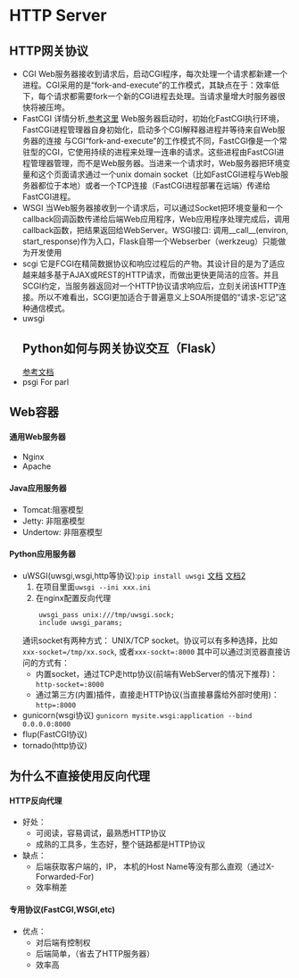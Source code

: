 # HTTP Server
## HTTP网关协议
- CGI
    Web服务器接收到请求后，启动CGI程序，每次处理一个请求都新建一个进程。CGI采用的是“fork-and-execute”的工作模式，其缺点在于：效率低下，每个请求都需要fork一个新的CGI进程去处理。当请求量增大时服务器很快将被压垮。
- FastCGI
    详情分析,[参考这里](https://blog.csdn.net/hepangda/article/details/81560515)
    Web服务器启动时，初始化FastCGI执行环境，FastCGI进程管理器自身初始化，启动多个CGI解释器进程并等待来自Web服务器的连接
    与CGI“fork-and-execute”的工作模式不同，FastCGI像是一个常驻型的CGI，它使用持续的进程来处理一连串的请求。这些进程由FastCGI进程管理器管理，而不是Web服务器。当进来一个请求时，Web服务器把环境变量和这个页面请求通过一个unix domain socket（比如FastCGI进程与Web服务器都位于本地）或者一个TCP连接（FastCGI进程部署在远端）传递给FastCGI进程。
- WSGI
    当Web服务器接收到一个请求后，可以通过Socket把环境变量和一个callback回调函数传递给后端Web应用程序，Web应用程序处理完成后，调用callback函数，把结果返回给WebServer。WSGI接口: 调用__call__(environ, start_response)作为入口，Flask自带一个Webserber（werkzeug）只能做为开发使用
- scgi
    它是FCGI在精简数据协议和响应过程后的产物。其设计目的是为了适应越来越多基于AJAX或REST的HTTP请求，而做出更快更简洁的应答。并且SCGI约定，当服务器返回对一个HTTP协议请求响应后，立刻关闭该HTTP连接。所以不难看出，SCGI更加适合于普遍意义上SOA所提倡的“请求-忘记”这种通信模式。
- uwsgi
    ## Python如何与网关协议交互（Flask）
    [参考文档](http://uwsgi-docs.readthedocs.io/en/latest/index.html)
- psgi
    For parl
## Web容器
#### 通用Web服务器
- Nginx
- Apache
#### Java应用服务器
- Tomcat:阻塞模型
- Jetty: 非阻塞模型
- Undertow: 非阻塞模型
#### Python应用服务器
- uWSGI(uwsgi,wsgi,http等协议):`pip install uwsgi`
    [文档](https://uwsgi-docs.readthedocs.io/en/latest/Nginx.html)
    [文档2](https://uwsgi-docs.readthedocs.io/en/latest/ThingsToKnow.html)
    1. 在项目里面`uwsgi --ini xxx.ini`
    2. 在nginx配置反向代理
    ```
        uwsgi_pass unix:///tmp/uwsgi.sock;
        include uwsgi_params;
    ```
    通讯socket有两种方式： UNIX/TCP socket。协议可以有多种选择，比如 `xxx-socket=/tmp/xx.sock`, 或者`xxx-sockt=:8000`
    其中可以通过浏览器直接访问的方式有：
    - 内置socket，通过TCP走http协议(前端有WebServer的情况下推荐)：`http-socket=:8000`
    - 通过第三方(内置)插件，直接走HTTP协议(当直接暴露给外部时使用)：`http=:8000`
- gunicorn(wsgi协议)
    `gunicorn mysite.wsgi:application --bind 0.0.0.0:8000`
- flup(FastCGI协议)
- tornado(http协议)
## 为什么不直接使用反向代理
#### HTTP反向代理
- 好处：
    - 可阅读，容易调试，最熟悉HTTP协议
    - 成熟的工具多，生态好，整个链路都是HTTP协议
- 缺点：
    - 后端获取客户端的，IP， 本机的Host Name等没有那么直观（通过X-Forwarded-For)
    - 效率稍差
#### 专用协议(FastCGI,WSGI,etc)
- 优点：
    - 对后端有控制权
    - 后端简单，（省去了HTTP服务器）
    - 效率高